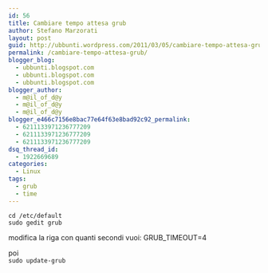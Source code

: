```yaml
---
id: 56
title: Cambiare tempo attesa grub
author: Stefano Marzorati
layout: post
guid: http://ubbunti.wordpress.com/2011/03/05/cambiare-tempo-attesa-grub
permalink: /cambiare-tempo-attesa-grub/
blogger_blog:
  - ubbunti.blogspot.com
  - ubbunti.blogspot.com
  - ubbunti.blogspot.com
blogger_author:
  - m@il_of_d@y
  - m@il_of_d@y
  - m@il_of_d@y
blogger_e466c7156e8bac77e64f63e8bad92c92_permalink:
  - 6211133971236777209
  - 6211133971236777209
  - 6211133971236777209
dsq_thread_id:
  - 1922669689
categories:
  - Linux
tags:
  - grub
  - time
---
```

`cd /etc/default`  
`sudo gedit grub`

modifica la riga con quanti secondi vuoi: GRUB_TIMEOUT=4

poi  
`sudo update-grub`